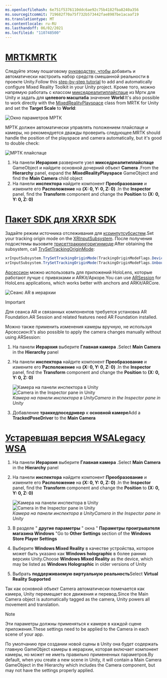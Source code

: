 ```yaml
---
ms.openlocfilehash: 6e751f5376110ddc6ae92c75b4182fba8240a356
ms.sourcegitcommit: 719682f70a75f732b573442fae8987be1acaaf19
ms.translationtype: MT
ms.contentlocale: ru-RU
ms.lasthandoff: 06/02/2021
ms.locfileid: "110748500"
---
```

# <a name="mrtk"></a>[<span data-ttu-id="2929e-101">MRTK</span><span class="sxs-lookup"><span data-stu-id="2929e-101">MRTK</span></span>](#tab/mrtk)
<!-- NEVER CHANGE THE ABOVE LINE! -->

<span data-ttu-id="2929e-102">Следуйте этому пошаговому [руководству, чтобы](../../tutorials/mr-learning-base-01.md) добавить и автоматически настроить набор средств смешанной реальности в проекте Unity.</span><span class="sxs-lookup"><span data-stu-id="2929e-102">Follow this [step-by-step tutorial](../../tutorials/mr-learning-base-01.md) to add and automatically configure Mixed Reality Toolkit in your Unity project.</span></span> <span data-ttu-id="2929e-103">Кроме того, можно напрямую работать с классом [микседреалитиплайспаце](/dotnet/api/microsoft.mixedreality.toolkit.mixedrealityplayspace) из Мртк для Unity и задать для **целевого масштаба** значение **World**:</span><span class="sxs-lookup"><span data-stu-id="2929e-103">It's also possible to work directly with the [MixedRealityPlayspace](/dotnet/api/microsoft.mixedreality.toolkit.mixedrealityplayspace) class from MRTK for Unity and set the **Target Scale** to **World**:</span></span>

![Окно параметров МРТК](../../images/mrtk-target-scale.png)

<span data-ttu-id="2929e-105">МРТК должен автоматически управлять положением плайспаце и камеры, но рекомендуется дважды проверить следующее:</span><span class="sxs-lookup"><span data-stu-id="2929e-105">MRTK should handle the position of the playspace and camera automatically, but it's good to double check:</span></span>

![МРТК плайспаце](../../images/mrtk-playspace.png)

1. <span data-ttu-id="2929e-107">На панели **Иерархия** разверните узел **микседреалитиплайспаце** GameObject и найдите основной дочерний объект **Camera** .</span><span class="sxs-lookup"><span data-stu-id="2929e-107">From the **Hierarchy** panel, expand the **MixedRealityPlayspace** GameObject and find the **Main Camera** child object</span></span>
2. <span data-ttu-id="2929e-108">На панели **инспектора** найдите компонент **Преобразование** и измените его **Расположение** на **(X: 0, Y: 0, Z: 0)** .</span><span class="sxs-lookup"><span data-stu-id="2929e-108">In the **Inspector** panel, find the **Transform** component and change the **Position** to **(X: 0, Y: 0, Z: 0)**</span></span>

# <a name="xr-sdk"></a>[<span data-ttu-id="2929e-109">Пакет SDK для XR</span><span class="sxs-lookup"><span data-stu-id="2929e-109">XR SDK</span></span>](#tab/xr)
<!-- NEVER CHANGE THE ABOVE LINE! -->

<span data-ttu-id="2929e-110">Задайте режим источника отслеживания для [ксринпутсубсистем](https://docs.unity3d.com/Documentation/ScriptReference/XR.XRInputSubsystem.html).</span><span class="sxs-lookup"><span data-stu-id="2929e-110">Set your tracking origin mode on the [XRInputSubsystem](https://docs.unity3d.com/Documentation/ScriptReference/XR.XRInputSubsystem.html).</span></span> <span data-ttu-id="2929e-111">После получения подсистемы вызовите [трисеттраккингоригинмоде](https://docs.unity3d.com/Documentation/ScriptReference/XR.XRInputSubsystem.TrySetTrackingOriginMode.html):</span><span class="sxs-lookup"><span data-stu-id="2929e-111">After obtaining the subsystem, call [TrySetTrackingOriginMode](https://docs.unity3d.com/Documentation/ScriptReference/XR.XRInputSubsystem.TrySetTrackingOriginMode.html):</span></span>

```cs
xrInputSubsystem.TrySetTrackingOriginMode(TrackingOriginModeFlags.Device);
xrInputSubsystem.TrySetTrackingOriginMode(TrackingOriginModeFlags.Unbounded); // Recommendation for OpenXR
```

<span data-ttu-id="2929e-112">[Арсессион](https://docs.unity3d.com/Packages/com.unity.xr.arfoundation@2.1/manual/index.html#installing-ar-foundation) можно использовать для приложений HoloLens, которые работают лучше с привязками и ARKit/Аркоре.</span><span class="sxs-lookup"><span data-stu-id="2929e-112">You can use [ARSession](https://docs.unity3d.com/Packages/com.unity.xr.arfoundation@2.1/manual/index.html#installing-ar-foundation) for HoloLens applications, which works better with anchors and ARKit/ARCore.</span></span>

![Сеанс AR в иерархии](../../images/xrsdk-arsession.png)

> [!IMPORTANT]
> <span data-ttu-id="2929e-114">Для сеанса AR и связанных компонентов требуется установка AR Foundation.</span><span class="sxs-lookup"><span data-stu-id="2929e-114">AR Session and related features need AR Foundation installed.</span></span>

<span data-ttu-id="2929e-115">Можно также применить изменения камеры вручную, не используя Арсессион:</span><span class="sxs-lookup"><span data-stu-id="2929e-115">It's also possible to apply the camera changes manually without using ARSession:</span></span>

1. <span data-ttu-id="2929e-116">На панели **Иерархия** выберите **Главная камера** .</span><span class="sxs-lookup"><span data-stu-id="2929e-116">Select **Main Camera** in the **Hierarchy** panel</span></span>
1. <span data-ttu-id="2929e-117">На панели **инспектора** найдите компонент **Преобразование** и измените его **Расположение** на **(X: 0, Y: 0, Z: 0)** .</span><span class="sxs-lookup"><span data-stu-id="2929e-117">In the **Inspector** panel, find the **Transform** component and change the **Position** to **(X: 0, Y: 0, Z: 0)**</span></span>

   <span data-ttu-id="2929e-118">![Камера на панели инспектора в Unity](../../images/maincamera-350px.png)</span><span class="sxs-lookup"><span data-stu-id="2929e-118">![Camera in the Inspector pane in Unity](../../images/maincamera-350px.png)</span></span>  
   <span data-ttu-id="2929e-119">*Камера на панели инспектора в Unity*</span><span class="sxs-lookup"><span data-stu-id="2929e-119">*Camera in the Inspector pane in Unity*</span></span>

1. <span data-ttu-id="2929e-120">Добавление **траккедпоседривер** к **основной камере**</span><span class="sxs-lookup"><span data-stu-id="2929e-120">Add a **TrackedPoseDriver** to the **Main Camera**</span></span>

# <a name="legacy-wsa"></a>[<span data-ttu-id="2929e-121">Устаревшая версия WSA</span><span class="sxs-lookup"><span data-stu-id="2929e-121">Legacy WSA</span></span>](#tab/wsa)
<!-- NEVER CHANGE THE ABOVE LINE! -->

1. <span data-ttu-id="2929e-122">На панели **Иерархия** выберите **Главная камера** .</span><span class="sxs-lookup"><span data-stu-id="2929e-122">Select **Main Camera** in the **Hierarchy** panel</span></span>
1. <span data-ttu-id="2929e-123">На панели **инспектора** найдите компонент **Преобразование** и измените его **Расположение** на **(X: 0, Y: 0, Z: 0)** .</span><span class="sxs-lookup"><span data-stu-id="2929e-123">In the **Inspector** panel, find the **Transform** component and change the **Position** to **(X: 0, Y: 0, Z: 0)**</span></span>

   <span data-ttu-id="2929e-124">![Камера на панели инспектора в Unity](../../images/maincamera-350px.png)</span><span class="sxs-lookup"><span data-stu-id="2929e-124">![Camera in the Inspector pane in Unity](../../images/maincamera-350px.png)</span></span>  
   <span data-ttu-id="2929e-125">*Камера на панели инспектора в Unity*</span><span class="sxs-lookup"><span data-stu-id="2929e-125">*Camera in the Inspector pane in Unity*</span></span>

1. <span data-ttu-id="2929e-126">В разделе " **другие параметры** " окна " **Параметры проигрывателя магазина Windows** "</span><span class="sxs-lookup"><span data-stu-id="2929e-126">Go to **Other Settings** section of the **Windows Store Player Settings**</span></span>
1. <span data-ttu-id="2929e-127">Выберите **Windows Mixed Reality** в качестве устройства, которое может быть указано как **Windows holographic** в более ранних версиях Unity.</span><span class="sxs-lookup"><span data-stu-id="2929e-127">Choose **Windows Mixed Reality** as the device, which may be listed as **Windows Holographic** in older versions of Unity</span></span>
1. <span data-ttu-id="2929e-128">Выбрать **поддерживаемую виртуальную реальность**</span><span class="sxs-lookup"><span data-stu-id="2929e-128">Select **Virtual Reality Supported**</span></span>

<span data-ttu-id="2929e-129">Так как основной объект Camera автоматически помечается как камера, Unity перемещает все движения и перевод.</span><span class="sxs-lookup"><span data-stu-id="2929e-129">Since the Main Camera object is automatically tagged as the camera, Unity powers all movement and translation.</span></span>

>[!NOTE]
><span data-ttu-id="2929e-130">Эти параметры должны применяться к камере в каждой сцене приложения.</span><span class="sxs-lookup"><span data-stu-id="2929e-130">These settings need to be applied to the Camera in each scene of your app.</span></span>
>
><span data-ttu-id="2929e-131">По умолчанию при создании новой сцены в Unity она будет содержать главную GameObject камеры в иерархии, которая включает компонент камеры, но может не иметь правильно примененных параметров.</span><span class="sxs-lookup"><span data-stu-id="2929e-131">By default, when you create a new scene in Unity, it will contain a Main Camera GameObject in the Hierarchy which includes the Camera component, but may not have the settings properly applied.</span></span>